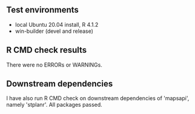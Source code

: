## Test environments

* local Ubuntu 20.04 install, R 4.1.2
* win-builder (devel and release)

## R CMD check results

There were no ERRORs or WARNINGs.

## Downstream dependencies

I have also run R CMD check on downstream dependencies of 'mapsapi', namely 'stplanr'. All packages passed. 
